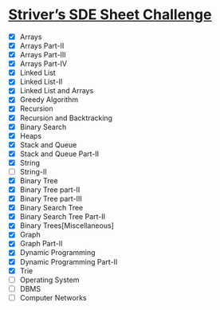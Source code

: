 # [Striver’s SDE Sheet Challenge](https://takeuforward.org/interviews/strivers-sde-sheet-challenge-2023/)

- [x] Arrays
- [x] Arrays Part-II
- [x] Arrays Part-III
- [x] Arrays Part-IV
- [x] Linked List
- [x] Linked List-II
- [x] Linked List and Arrays
- [x] Greedy Algorithm
- [x] Recursion
- [x] Recursion and Backtracking
- [x] Binary Search
- [x] Heaps
- [x] Stack and Queue
- [x] Stack and Queue Part-II
- [x] String
- [ ] String-II
- [x] Binary Tree
- [x] Binary Tree part-II
- [x] Binary Tree part-III
- [x] Binary Search Tree
- [x] Binary Search Tree Part-II
- [x] Binary Trees[Miscellaneous]
- [x] Graph
- [x] Graph Part-II
- [x] Dynamic Programming
- [x] Dynamic Programming Part-II
- [x] Trie
- [ ] Operating System
- [ ] DBMS
- [ ] Computer Networks
